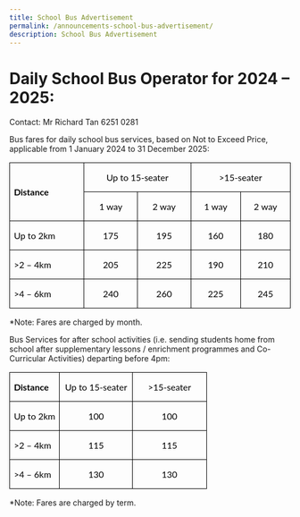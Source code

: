 ```yaml
---
title: School Bus Advertisement
permalink: /announcements-school-bus-advertisement/
description: School Bus Advertisement
---
```

# Daily School Bus Operator for 2024 – 2025: 
   
Contact: Mr Richard Tan 6251 0281

Bus fares for daily school bus services, based on Not to Exceed Price, applicable from 1 January 2024 to 31 December 2025:

<table class="MsoNormalTable" border="1" cellspacing="0" cellpadding="0" width="100%" style="width:100.0%;border-collapse:collapse;border:none;mso-border-alt:solid windowtext .5pt;
 mso-yfti-tbllook:1184;mso-padding-alt:0in 5.4pt 0in 5.4pt;mso-border-insideh:
 .5pt solid windowtext;mso-border-insidev:.5pt solid windowtext"><tbody><tr style="mso-yfti-irow:0;mso-yfti-firstrow:yes;height:15.5pt"><td width="7%" nowrap="" rowspan="2" style="width:7.86%;border:solid windowtext 1.0pt;
  mso-border-alt:solid windowtext .5pt;padding:0in 5.4pt 0in 5.4pt;height:15.5pt"><p class="MsoNormal" align="left" style="text-align:left"><b><span lang="EN-SG" style="font-family:&quot;Lato&quot;,sans-serif;mso-fareast-font-family:&quot;Times New Roman&quot;;
  mso-bidi-font-family:Arial;color:black;mso-bidi-language:TA">Distance</span></b><b><span style="font-family:&quot;Lato&quot;,sans-serif;mso-fareast-font-family:&quot;Times New Roman&quot;;
  mso-bidi-font-family:Arial;color:black;mso-ansi-language:EN-US;mso-bidi-language:
  TA"></span></b></p></td><td width="11%" nowrap="" colspan="2" style="width:11.52%;border:solid windowtext 1.0pt;
  border-left:none;mso-border-left-alt:solid windowtext .5pt;mso-border-alt:
  solid windowtext .5pt;padding:0in 5.4pt 0in 5.4pt;height:15.5pt"><p class="MsoNormal" align="center" style="text-align:center"><span lang="EN-SG" style="font-family:&quot;Lato&quot;,sans-serif;mso-fareast-font-family:&quot;Times New Roman&quot;;
  mso-bidi-font-family:Arial;color:black;mso-bidi-language:TA">Up to 15-seater</span><span style="font-family:&quot;Lato&quot;,sans-serif;mso-fareast-font-family:&quot;Times New Roman&quot;;
  mso-bidi-font-family:Arial;color:black;mso-ansi-language:EN-US;mso-bidi-language:
  TA"></span></p></td><td width="11%" nowrap="" colspan="2" style="width:11.52%;border:solid windowtext 1.0pt;
  border-left:none;mso-border-left-alt:solid windowtext .5pt;mso-border-alt:
  solid windowtext .5pt;padding:0in 5.4pt 0in 5.4pt;height:15.5pt"><p class="MsoNormal" align="center" style="text-align:center"><span lang="EN-SG" style="font-family:&quot;Lato&quot;,sans-serif;mso-fareast-font-family:&quot;Times New Roman&quot;;
  mso-bidi-font-family:Arial;color:black;mso-bidi-language:TA">&gt;15-seater</span><span style="font-family:&quot;Lato&quot;,sans-serif;mso-fareast-font-family:&quot;Times New Roman&quot;;
  mso-bidi-font-family:Arial;color:black;mso-ansi-language:EN-US;mso-bidi-language:
  TA"></span></p></td></tr><tr style="mso-yfti-irow:1;height:15.5pt"><td width="5%" nowrap="" style="width:5.76%;border-top:none;border-left:none;
  border-bottom:solid windowtext 1.0pt;border-right:solid windowtext 1.0pt;
  mso-border-top-alt:solid windowtext .5pt;mso-border-left-alt:solid windowtext .5pt;
  mso-border-alt:solid windowtext .5pt;padding:0in 5.4pt 0in 5.4pt;height:15.5pt"><p class="MsoNormal" align="center" style="text-align:center"><span lang="EN-SG" style="font-family:&quot;Lato&quot;,sans-serif;mso-fareast-font-family:&quot;Times New Roman&quot;;
  mso-bidi-font-family:Arial;color:black;mso-bidi-language:TA">1 way</span><span style="font-family:&quot;Lato&quot;,sans-serif;mso-fareast-font-family:&quot;Times New Roman&quot;;
  mso-bidi-font-family:Arial;color:black;mso-ansi-language:EN-US;mso-bidi-language:
  TA"></span></p></td><td width="5%" nowrap="" style="width:5.76%;border-top:none;border-left:none;
  border-bottom:solid windowtext 1.0pt;border-right:solid windowtext 1.0pt;
  mso-border-top-alt:solid windowtext .5pt;mso-border-left-alt:solid windowtext .5pt;
  mso-border-alt:solid windowtext .5pt;padding:0in 5.4pt 0in 5.4pt;height:15.5pt"><p class="MsoNormal" align="center" style="text-align:center"><span lang="EN-SG" style="font-family:&quot;Lato&quot;,sans-serif;mso-fareast-font-family:&quot;Times New Roman&quot;;
  mso-bidi-font-family:Arial;color:black;mso-bidi-language:TA">2 way</span><span style="font-family:&quot;Lato&quot;,sans-serif;mso-fareast-font-family:&quot;Times New Roman&quot;;
  mso-bidi-font-family:Arial;color:black;mso-ansi-language:EN-US;mso-bidi-language:
  TA"></span></p></td><td width="5%" nowrap="" style="width:5.76%;border-top:none;border-left:none;
  border-bottom:solid windowtext 1.0pt;border-right:solid windowtext 1.0pt;
  mso-border-top-alt:solid windowtext .5pt;mso-border-left-alt:solid windowtext .5pt;
  mso-border-alt:solid windowtext .5pt;padding:0in 5.4pt 0in 5.4pt;height:15.5pt"><p class="MsoNormal" align="center" style="text-align:center"><span lang="EN-SG" style="font-family:&quot;Lato&quot;,sans-serif;mso-fareast-font-family:&quot;Times New Roman&quot;;
  mso-bidi-font-family:Arial;color:black;mso-bidi-language:TA">1 way</span><span style="font-family:&quot;Lato&quot;,sans-serif;mso-fareast-font-family:&quot;Times New Roman&quot;;
  mso-bidi-font-family:Arial;color:black;mso-ansi-language:EN-US;mso-bidi-language:
  TA"></span></p></td><td width="5%" nowrap="" style="width:5.76%;border-top:none;border-left:none;
  border-bottom:solid windowtext 1.0pt;border-right:solid windowtext 1.0pt;
  mso-border-top-alt:solid windowtext .5pt;mso-border-left-alt:solid windowtext .5pt;
  mso-border-alt:solid windowtext .5pt;padding:0in 5.4pt 0in 5.4pt;height:15.5pt"><p class="MsoNormal" align="center" style="text-align:center"><span lang="EN-SG" style="font-family:&quot;Lato&quot;,sans-serif;mso-fareast-font-family:&quot;Times New Roman&quot;;
  mso-bidi-font-family:Arial;color:black;mso-bidi-language:TA">2 way</span><span style="font-family:&quot;Lato&quot;,sans-serif;mso-fareast-font-family:&quot;Times New Roman&quot;;
  mso-bidi-font-family:Arial;color:black;mso-ansi-language:EN-US;mso-bidi-language:
  TA"></span></p></td></tr><tr style="mso-yfti-irow:2;height:15.5pt"><td width="7%" nowrap="" style="width:7.86%;border:solid windowtext 1.0pt;
  border-top:none;mso-border-top-alt:solid windowtext .5pt;mso-border-alt:solid windowtext .5pt;
  padding:0in 5.4pt 0in 5.4pt;height:15.5pt"><p class="MsoNormal" align="left" style="text-align:left"><span lang="EN-SG" style="font-family:&quot;Lato&quot;,sans-serif;mso-fareast-font-family:&quot;Times New Roman&quot;;
  mso-bidi-font-family:Arial;color:black;mso-bidi-language:TA">Up to 2km</span><span style="font-family:&quot;Lato&quot;,sans-serif;mso-fareast-font-family:&quot;Times New Roman&quot;;
  mso-bidi-font-family:Arial;color:black;mso-ansi-language:EN-US;mso-bidi-language:
  TA"></span></p></td><td width="5%" nowrap="" style="width:5.76%;border-top:none;border-left:none;
  border-bottom:solid windowtext 1.0pt;border-right:solid windowtext 1.0pt;
  mso-border-top-alt:solid windowtext .5pt;mso-border-left-alt:solid windowtext .5pt;
  mso-border-alt:solid windowtext .5pt;padding:0in 5.4pt 0in 5.4pt;height:15.5pt"><p class="MsoNormal" align="center" style="text-align:center"><span lang="EN-SG" style="font-family:&quot;Lato&quot;,sans-serif;mso-fareast-font-family:&quot;Times New Roman&quot;;
  mso-bidi-font-family:Arial;color:black;mso-bidi-language:TA">175</span><span style="font-family:&quot;Lato&quot;,sans-serif;mso-fareast-font-family:&quot;Times New Roman&quot;;
  mso-bidi-font-family:Arial;color:black;mso-ansi-language:EN-US;mso-bidi-language:
  TA"></span></p></td><td width="5%" nowrap="" style="width:5.76%;border-top:none;border-left:none;
  border-bottom:solid windowtext 1.0pt;border-right:solid windowtext 1.0pt;
  mso-border-top-alt:solid windowtext .5pt;mso-border-left-alt:solid windowtext .5pt;
  mso-border-alt:solid windowtext .5pt;padding:0in 5.4pt 0in 5.4pt;height:15.5pt"><p class="MsoNormal" align="center" style="text-align:center"><span lang="EN-SG" style="font-family:&quot;Lato&quot;,sans-serif;mso-fareast-font-family:&quot;Times New Roman&quot;;
  mso-bidi-font-family:Arial;color:black;mso-bidi-language:TA">195</span><span style="font-family:&quot;Lato&quot;,sans-serif;mso-fareast-font-family:&quot;Times New Roman&quot;;
  mso-bidi-font-family:Arial;color:black;mso-ansi-language:EN-US;mso-bidi-language:
  TA"></span></p></td><td width="5%" nowrap="" style="width:5.76%;border-top:none;border-left:none;
  border-bottom:solid windowtext 1.0pt;border-right:solid windowtext 1.0pt;
  mso-border-top-alt:solid windowtext .5pt;mso-border-left-alt:solid windowtext .5pt;
  mso-border-alt:solid windowtext .5pt;padding:0in 5.4pt 0in 5.4pt;height:15.5pt"><p class="MsoNormal" align="center" style="text-align:center"><span lang="EN-SG" style="font-family:&quot;Lato&quot;,sans-serif;mso-fareast-font-family:&quot;Times New Roman&quot;;
  mso-bidi-font-family:Arial;color:black;mso-bidi-language:TA">160</span><span style="font-family:&quot;Lato&quot;,sans-serif;mso-fareast-font-family:&quot;Times New Roman&quot;;
  mso-bidi-font-family:Arial;color:black;mso-ansi-language:EN-US;mso-bidi-language:
  TA"></span></p></td><td width="5%" nowrap="" style="width:5.76%;border-top:none;border-left:none;
  border-bottom:solid windowtext 1.0pt;border-right:solid windowtext 1.0pt;
  mso-border-top-alt:solid windowtext .5pt;mso-border-left-alt:solid windowtext .5pt;
  mso-border-alt:solid windowtext .5pt;padding:0in 5.4pt 0in 5.4pt;height:15.5pt"><p class="MsoNormal" align="center" style="text-align:center"><span lang="EN-SG" style="font-family:&quot;Lato&quot;,sans-serif;mso-fareast-font-family:&quot;Times New Roman&quot;;
  mso-bidi-font-family:Arial;color:black;mso-bidi-language:TA">180</span><span style="font-family:&quot;Lato&quot;,sans-serif;mso-fareast-font-family:&quot;Times New Roman&quot;;
  mso-bidi-font-family:Arial;color:black;mso-ansi-language:EN-US;mso-bidi-language:
  TA"></span></p></td></tr><tr style="mso-yfti-irow:3;height:15.5pt"><td width="7%" nowrap="" style="width:7.86%;border:solid windowtext 1.0pt;
  border-top:none;mso-border-top-alt:solid windowtext .5pt;mso-border-alt:solid windowtext .5pt;
  padding:0in 5.4pt 0in 5.4pt;height:15.5pt"><p class="MsoNormal" align="left" style="text-align:left"><span lang="EN-SG" style="font-family:&quot;Lato&quot;,sans-serif;mso-fareast-font-family:&quot;Times New Roman&quot;;
  mso-bidi-font-family:Arial;color:black;mso-bidi-language:TA">&gt;2 – 4km</span><span style="font-family:&quot;Lato&quot;,sans-serif;mso-fareast-font-family:&quot;Times New Roman&quot;;
  mso-bidi-font-family:Arial;color:black;mso-ansi-language:EN-US;mso-bidi-language:
  TA"></span></p></td><td width="5%" nowrap="" style="width:5.76%;border-top:none;border-left:none;
  border-bottom:solid windowtext 1.0pt;border-right:solid windowtext 1.0pt;
  mso-border-top-alt:solid windowtext .5pt;mso-border-left-alt:solid windowtext .5pt;
  mso-border-alt:solid windowtext .5pt;padding:0in 5.4pt 0in 5.4pt;height:15.5pt"><p class="MsoNormal" align="center" style="text-align:center"><span lang="EN-SG" style="font-family:&quot;Lato&quot;,sans-serif;mso-fareast-font-family:&quot;Times New Roman&quot;;
  mso-bidi-font-family:Arial;color:black;mso-bidi-language:TA">205</span><span style="font-family:&quot;Lato&quot;,sans-serif;mso-fareast-font-family:&quot;Times New Roman&quot;;
  mso-bidi-font-family:Arial;color:black;mso-ansi-language:EN-US;mso-bidi-language:
  TA"></span></p></td><td width="5%" nowrap="" style="width:5.76%;border-top:none;border-left:none;
  border-bottom:solid windowtext 1.0pt;border-right:solid windowtext 1.0pt;
  mso-border-top-alt:solid windowtext .5pt;mso-border-left-alt:solid windowtext .5pt;
  mso-border-alt:solid windowtext .5pt;padding:0in 5.4pt 0in 5.4pt;height:15.5pt"><p class="MsoNormal" align="center" style="text-align:center"><span lang="EN-SG" style="font-family:&quot;Lato&quot;,sans-serif;mso-fareast-font-family:&quot;Times New Roman&quot;;
  mso-bidi-font-family:Arial;color:black;mso-bidi-language:TA">225</span><span style="font-family:&quot;Lato&quot;,sans-serif;mso-fareast-font-family:&quot;Times New Roman&quot;;
  mso-bidi-font-family:Arial;color:black;mso-ansi-language:EN-US;mso-bidi-language:
  TA"></span></p></td><td width="5%" nowrap="" style="width:5.76%;border-top:none;border-left:none;
  border-bottom:solid windowtext 1.0pt;border-right:solid windowtext 1.0pt;
  mso-border-top-alt:solid windowtext .5pt;mso-border-left-alt:solid windowtext .5pt;
  mso-border-alt:solid windowtext .5pt;padding:0in 5.4pt 0in 5.4pt;height:15.5pt"><p class="MsoNormal" align="center" style="text-align:center"><span lang="EN-SG" style="font-family:&quot;Lato&quot;,sans-serif;mso-fareast-font-family:&quot;Times New Roman&quot;;
  mso-bidi-font-family:Arial;color:black;mso-bidi-language:TA">190</span><span style="font-family:&quot;Lato&quot;,sans-serif;mso-fareast-font-family:&quot;Times New Roman&quot;;
  mso-bidi-font-family:Arial;color:black;mso-ansi-language:EN-US;mso-bidi-language:
  TA"></span></p></td><td width="5%" nowrap="" style="width:5.76%;border-top:none;border-left:none;
  border-bottom:solid windowtext 1.0pt;border-right:solid windowtext 1.0pt;
  mso-border-top-alt:solid windowtext .5pt;mso-border-left-alt:solid windowtext .5pt;
  mso-border-alt:solid windowtext .5pt;padding:0in 5.4pt 0in 5.4pt;height:15.5pt"><p class="MsoNormal" align="center" style="text-align:center"><span lang="EN-SG" style="font-family:&quot;Lato&quot;,sans-serif;mso-fareast-font-family:&quot;Times New Roman&quot;;
  mso-bidi-font-family:Arial;color:black;mso-bidi-language:TA">210</span><span style="font-family:&quot;Lato&quot;,sans-serif;mso-fareast-font-family:&quot;Times New Roman&quot;;
  mso-bidi-font-family:Arial;color:black;mso-ansi-language:EN-US;mso-bidi-language:
  TA"></span></p></td></tr><tr style="mso-yfti-irow:4;mso-yfti-lastrow:yes;height:15.5pt"><td width="7%" nowrap="" style="width:7.86%;border:solid windowtext 1.0pt;
  border-top:none;mso-border-top-alt:solid windowtext .5pt;mso-border-alt:solid windowtext .5pt;
  padding:0in 5.4pt 0in 5.4pt;height:15.5pt"><p class="MsoNormal" align="left" style="text-align:left"><span lang="EN-SG" style="font-family:&quot;Lato&quot;,sans-serif;mso-fareast-font-family:&quot;Times New Roman&quot;;
  mso-bidi-font-family:Arial;color:black;mso-bidi-language:TA">&gt;4 – 6km</span><span style="font-family:&quot;Lato&quot;,sans-serif;mso-fareast-font-family:&quot;Times New Roman&quot;;
  mso-bidi-font-family:Arial;color:black;mso-ansi-language:EN-US;mso-bidi-language:
  TA"></span></p></td><td width="5%" nowrap="" style="width:5.76%;border-top:none;border-left:none;
  border-bottom:solid windowtext 1.0pt;border-right:solid windowtext 1.0pt;
  mso-border-top-alt:solid windowtext .5pt;mso-border-left-alt:solid windowtext .5pt;
  mso-border-alt:solid windowtext .5pt;padding:0in 5.4pt 0in 5.4pt;height:15.5pt"><p class="MsoNormal" align="center" style="text-align:center"><span lang="EN-SG" style="font-family:&quot;Lato&quot;,sans-serif;mso-fareast-font-family:&quot;Times New Roman&quot;;
  mso-bidi-font-family:Arial;color:black;mso-bidi-language:TA">240</span><span style="font-family:&quot;Lato&quot;,sans-serif;mso-fareast-font-family:&quot;Times New Roman&quot;;
  mso-bidi-font-family:Arial;color:black;mso-ansi-language:EN-US;mso-bidi-language:
  TA"></span></p></td><td width="5%" nowrap="" style="width:5.76%;border-top:none;border-left:none;
  border-bottom:solid windowtext 1.0pt;border-right:solid windowtext 1.0pt;
  mso-border-top-alt:solid windowtext .5pt;mso-border-left-alt:solid windowtext .5pt;
  mso-border-alt:solid windowtext .5pt;padding:0in 5.4pt 0in 5.4pt;height:15.5pt"><p class="MsoNormal" align="center" style="text-align:center"><span lang="EN-SG" style="font-family:&quot;Lato&quot;,sans-serif;mso-fareast-font-family:&quot;Times New Roman&quot;;
  mso-bidi-font-family:Arial;color:black;mso-bidi-language:TA">260</span><span style="font-family:&quot;Lato&quot;,sans-serif;mso-fareast-font-family:&quot;Times New Roman&quot;;
  mso-bidi-font-family:Arial;color:black;mso-ansi-language:EN-US;mso-bidi-language:
  TA"></span></p></td><td width="5%" nowrap="" style="width:5.76%;border-top:none;border-left:none;
  border-bottom:solid windowtext 1.0pt;border-right:solid windowtext 1.0pt;
  mso-border-top-alt:solid windowtext .5pt;mso-border-left-alt:solid windowtext .5pt;
  mso-border-alt:solid windowtext .5pt;padding:0in 5.4pt 0in 5.4pt;height:15.5pt"><p class="MsoNormal" align="center" style="text-align:center"><span lang="EN-SG" style="font-family:&quot;Lato&quot;,sans-serif;mso-fareast-font-family:&quot;Times New Roman&quot;;
  mso-bidi-font-family:Arial;color:black;mso-bidi-language:TA">225</span><span style="font-family:&quot;Lato&quot;,sans-serif;mso-fareast-font-family:&quot;Times New Roman&quot;;
  mso-bidi-font-family:Arial;color:black;mso-ansi-language:EN-US;mso-bidi-language:
  TA"></span></p></td><td width="5%" nowrap="" style="width:5.76%;border-top:none;border-left:none;
  border-bottom:solid windowtext 1.0pt;border-right:solid windowtext 1.0pt;
  mso-border-top-alt:solid windowtext .5pt;mso-border-left-alt:solid windowtext .5pt;
  mso-border-alt:solid windowtext .5pt;padding:0in 5.4pt 0in 5.4pt;height:15.5pt"><p class="MsoNormal" align="center" style="text-align:center"><span lang="EN-SG" style="font-family:&quot;Lato&quot;,sans-serif;mso-fareast-font-family:&quot;Times New Roman&quot;;
  mso-bidi-font-family:Arial;color:black;mso-bidi-language:TA">245</span><span style="font-family:&quot;Lato&quot;,sans-serif;mso-fareast-font-family:&quot;Times New Roman&quot;;
  mso-bidi-font-family:Arial;color:black;mso-ansi-language:EN-US;mso-bidi-language:
  TA"></span></p></td></tr></tbody></table>

\*Note: Fares are charged by month.

Bus Services for after school activities (i.e. sending students home from school after supplementary lessons / enrichment programmes and Co-Curricular Activities) departing before 4pm:

<table class="MsoNormalTable" border="1" cellspacing="0" cellpadding="0" width="100%" style="width:100.0%;border-collapse:collapse;border:none;mso-border-alt:solid windowtext .5pt;
 mso-yfti-tbllook:1184;mso-padding-alt:0in 5.4pt 0in 5.4pt;mso-border-insideh:
 .5pt solid windowtext;mso-border-insidev:.5pt solid windowtext"><tbody><tr style="mso-yfti-irow:0;mso-yfti-firstrow:yes;height:15.5pt"><td width="25%" nowrap="" style="width:25.36%;border:solid windowtext 1.0pt;
  mso-border-alt:solid windowtext .5pt;padding:0in 5.4pt 0in 5.4pt;height:15.5pt"><p class="MsoNormal" align="left" style="text-align:left"><b><span lang="EN-SG" style="font-family:&quot;Lato&quot;,sans-serif;mso-fareast-font-family:&quot;Times New Roman&quot;;
  mso-bidi-font-family:Arial;color:black;mso-bidi-language:TA">Distance</span></b><b><span style="font-family:&quot;Lato&quot;,sans-serif;mso-fareast-font-family:&quot;Times New Roman&quot;;
  mso-bidi-font-family:Arial;color:black;mso-ansi-language:EN-US;mso-bidi-language:
  TA"></span></b></p></td><td width="37%" nowrap="" style="width:37.16%;border:solid windowtext 1.0pt;
  border-left:none;mso-border-left-alt:solid windowtext .5pt;mso-border-alt:
  solid windowtext .5pt;padding:0in 5.4pt 0in 5.4pt;height:15.5pt"><p class="MsoNormal" align="center" style="text-align:center"><span lang="EN-SG" style="font-family:&quot;Lato&quot;,sans-serif;mso-fareast-font-family:&quot;Times New Roman&quot;;
  mso-bidi-font-family:Arial;color:black;mso-bidi-language:TA">Up to 15-seater</span><span style="font-family:&quot;Lato&quot;,sans-serif;mso-fareast-font-family:&quot;Times New Roman&quot;;
  mso-bidi-font-family:Arial;color:black;mso-ansi-language:EN-US;mso-bidi-language:
  TA"></span></p></td><td width="37%" style="width:37.48%;border:solid windowtext 1.0pt;border-left:
  none;mso-border-left-alt:solid windowtext .5pt;mso-border-alt:solid windowtext .5pt;
  padding:0in 5.4pt 0in 5.4pt;height:15.5pt"><p class="MsoNormal" align="center" style="text-align:center"><span lang="EN-SG" style="font-family:&quot;Lato&quot;,sans-serif;mso-fareast-font-family:&quot;Times New Roman&quot;;
  mso-bidi-font-family:Arial;color:black;mso-bidi-language:TA">&gt;15-seater</span><span style="font-family:&quot;Lato&quot;,sans-serif;mso-fareast-font-family:&quot;Times New Roman&quot;;
  mso-bidi-font-family:Arial;color:black;mso-ansi-language:EN-US;mso-bidi-language:
  TA"></span></p></td></tr><tr style="mso-yfti-irow:1;height:15.5pt"><td width="25%" nowrap="" style="width:25.36%;border:solid windowtext 1.0pt;
  border-top:none;mso-border-top-alt:solid windowtext .5pt;mso-border-alt:solid windowtext .5pt;
  padding:0in 5.4pt 0in 5.4pt;height:15.5pt"><p class="MsoNormal" align="left" style="text-align:left"><span lang="EN-SG" style="font-family:&quot;Lato&quot;,sans-serif;mso-fareast-font-family:&quot;Times New Roman&quot;;
  mso-bidi-font-family:Arial;color:black;mso-bidi-language:TA">Up to 2km</span><span style="font-family:&quot;Lato&quot;,sans-serif;mso-fareast-font-family:&quot;Times New Roman&quot;;
  mso-bidi-font-family:Arial;color:black;mso-ansi-language:EN-US;mso-bidi-language:
  TA"></span></p></td><td width="37%" nowrap="" style="width:37.16%;border-top:none;border-left:none;
  border-bottom:solid windowtext 1.0pt;border-right:solid windowtext 1.0pt;
  mso-border-top-alt:solid windowtext .5pt;mso-border-left-alt:solid windowtext .5pt;
  mso-border-alt:solid windowtext .5pt;padding:0in 5.4pt 0in 5.4pt;height:15.5pt"><p class="MsoNormal" align="center" style="text-align:center"><span style="font-family:&quot;Lato&quot;,sans-serif;mso-fareast-font-family:&quot;Times New Roman&quot;;
  mso-bidi-font-family:Arial;color:black;mso-ansi-language:EN-US;mso-bidi-language:
  TA">100</span></p></td><td width="37%" nowrap="" style="width:37.48%;border-top:none;border-left:none;
  border-bottom:solid windowtext 1.0pt;border-right:solid windowtext 1.0pt;
  mso-border-top-alt:solid windowtext .5pt;mso-border-left-alt:solid windowtext .5pt;
  mso-border-alt:solid windowtext .5pt;padding:0in 5.4pt 0in 5.4pt;height:15.5pt"><p class="MsoNormal" align="center" style="text-align:center"><span style="font-family:&quot;Lato&quot;,sans-serif;mso-fareast-font-family:&quot;Times New Roman&quot;;
  mso-bidi-font-family:Arial;color:black;mso-ansi-language:EN-US;mso-bidi-language:
  TA">100</span></p></td></tr><tr style="mso-yfti-irow:2;height:15.5pt"><td width="25%" nowrap="" style="width:25.36%;border:solid windowtext 1.0pt;
  border-top:none;mso-border-top-alt:solid windowtext .5pt;mso-border-alt:solid windowtext .5pt;
  padding:0in 5.4pt 0in 5.4pt;height:15.5pt"><p class="MsoNormal" align="left" style="text-align:left"><span lang="EN-SG" style="font-family:&quot;Lato&quot;,sans-serif;mso-fareast-font-family:&quot;Times New Roman&quot;;
  mso-bidi-font-family:Arial;color:black;mso-bidi-language:TA">&gt;2 – 4km</span><span style="font-family:&quot;Lato&quot;,sans-serif;mso-fareast-font-family:&quot;Times New Roman&quot;;
  mso-bidi-font-family:Arial;color:black;mso-ansi-language:EN-US;mso-bidi-language:
  TA"></span></p></td><td width="37%" nowrap="" style="width:37.16%;border-top:none;border-left:none;
  border-bottom:solid windowtext 1.0pt;border-right:solid windowtext 1.0pt;
  mso-border-top-alt:solid windowtext .5pt;mso-border-left-alt:solid windowtext .5pt;
  mso-border-alt:solid windowtext .5pt;padding:0in 5.4pt 0in 5.4pt;height:15.5pt"><p class="MsoNormal" align="center" style="text-align:center"><span style="font-family:&quot;Lato&quot;,sans-serif;mso-fareast-font-family:&quot;Times New Roman&quot;;
  mso-bidi-font-family:Arial;color:black;mso-ansi-language:EN-US;mso-bidi-language:
  TA">115</span></p></td><td width="37%" nowrap="" style="width:37.48%;border-top:none;border-left:none;
  border-bottom:solid windowtext 1.0pt;border-right:solid windowtext 1.0pt;
  mso-border-top-alt:solid windowtext .5pt;mso-border-left-alt:solid windowtext .5pt;
  mso-border-alt:solid windowtext .5pt;padding:0in 5.4pt 0in 5.4pt;height:15.5pt"><p class="MsoNormal" align="center" style="text-align:center"><span style="font-family:&quot;Lato&quot;,sans-serif;mso-fareast-font-family:&quot;Times New Roman&quot;;
  mso-bidi-font-family:Arial;color:black;mso-ansi-language:EN-US;mso-bidi-language:
  TA">115</span></p></td></tr><tr style="mso-yfti-irow:3;mso-yfti-lastrow:yes;height:15.5pt"><td width="25%" nowrap="" style="width:25.36%;border:solid windowtext 1.0pt;
  border-top:none;mso-border-top-alt:solid windowtext .5pt;mso-border-alt:solid windowtext .5pt;
  padding:0in 5.4pt 0in 5.4pt;height:15.5pt"><p class="MsoNormal" align="left" style="text-align:left"><span lang="EN-SG" style="font-family:&quot;Lato&quot;,sans-serif;mso-fareast-font-family:&quot;Times New Roman&quot;;
  mso-bidi-font-family:Arial;color:black;mso-bidi-language:TA">&gt;4 – 6km</span><span style="font-family:&quot;Lato&quot;,sans-serif;mso-fareast-font-family:&quot;Times New Roman&quot;;
  mso-bidi-font-family:Arial;color:black;mso-ansi-language:EN-US;mso-bidi-language:
  TA"></span></p></td><td width="37%" nowrap="" style="width:37.16%;border-top:none;border-left:none;
  border-bottom:solid windowtext 1.0pt;border-right:solid windowtext 1.0pt;
  mso-border-top-alt:solid windowtext .5pt;mso-border-left-alt:solid windowtext .5pt;
  mso-border-alt:solid windowtext .5pt;padding:0in 5.4pt 0in 5.4pt;height:15.5pt"><p class="MsoNormal" align="center" style="text-align:center"><span style="font-family:&quot;Lato&quot;,sans-serif;mso-fareast-font-family:&quot;Times New Roman&quot;;
  mso-bidi-font-family:Arial;color:black;mso-ansi-language:EN-US;mso-bidi-language:
  TA">130</span></p></td><td width="37%" nowrap="" style="width:37.48%;border-top:none;border-left:none;
  border-bottom:solid windowtext 1.0pt;border-right:solid windowtext 1.0pt;
  mso-border-top-alt:solid windowtext .5pt;mso-border-left-alt:solid windowtext .5pt;
  mso-border-alt:solid windowtext .5pt;padding:0in 5.4pt 0in 5.4pt;height:15.5pt"><p class="MsoNormal" align="center" style="text-align:center"><span style="font-family:&quot;Lato&quot;,sans-serif;mso-fareast-font-family:&quot;Times New Roman&quot;;
  mso-bidi-font-family:Arial;color:black;mso-ansi-language:EN-US;mso-bidi-language:
  TA">130</span></p></td></tr></tbody></table>

\*Note: Fares are charged by term.